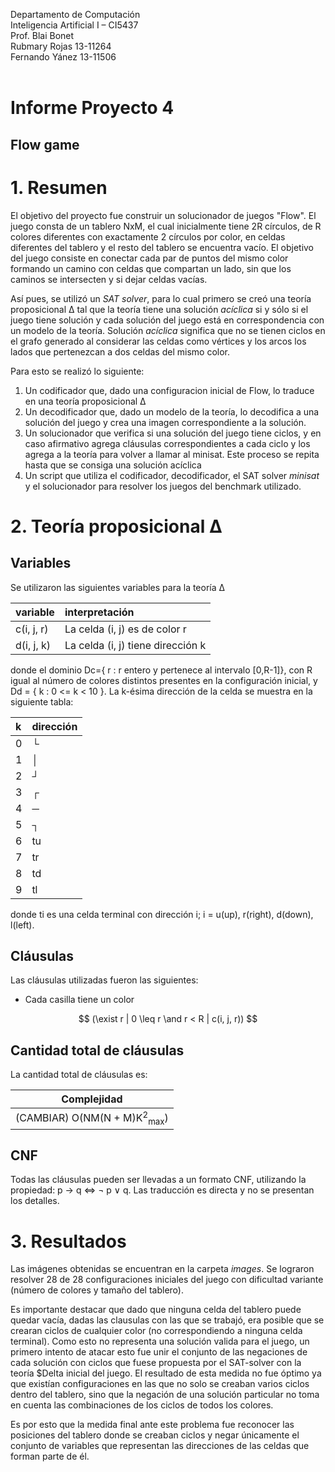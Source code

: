 Departamento de Computación<br>
Inteligencia Artificial I – CI5437<br>
Prof. Blai Bonet<br>
Rubmary Rojas 13-11264  <br>
Fernando Yánez 13-11506 <br>
<br>

# Informe Proyecto 4
## Flow game

# 1. Resumen

El objetivo del proyecto fue construir un solucionador de juegos "Flow". El juego consta de un tablero NxM, el cual inicialmente tiene 2R círculos, de R colores diferentes con exactamente 2 círculos por color, en celdas diferentes del tablero y el resto del tablero se encuentra vacío. El objetivo del juego consiste en conectar cada par de puntos del mismo color formando un camino con celdas que compartan un lado, sin que los caminos se intersecten y si dejar celdas vacías.

Así pues, se utilizó un *SAT solver*, para lo cual primero se creó una teoría proposicional &Delta; tal que la teoría tiene una solución $acíclica$ si y sólo si el juego tiene solución y cada solución del juego está en correspondencia con un modelo de la teoría. Solución $acíclica$ significa que no se tienen ciclos en el grafo generado al considerar las celdas como vértices y los arcos los lados que pertenezcan a dos celdas del mismo color.

Para esto se realizó lo siguiente:
1. Un codificador que, dado una configuracion inicial de Flow, lo traduce en una teoría proposicional &Delta;
2. Un decodificador que, dado un modelo de la teoría, lo decodifica a una solución del juego y crea una imagen correspondiente a la solución.
3. Un solucionador que verifica si una solución del juego tiene ciclos, y en caso afirmativo agrega cláusulas correspondientes a cada ciclo y los agrega a la teoría para volver a llamar al minisat. Este proceso se repita hasta que se consiga una solución acíclica
4. Un script que utiliza el codificador, decodificador, el SAT solver *minisat* y el solucionador para resolver los juegos del benchmark utilizado.

# 2. Teoría proposicional &Delta;

## Variables

Se utilizaron las siguientes variables para la teoría &Delta;

| variable | interpretación |
| :-- | :-- |
| c(i, j, r) | La celda (i, j) es de color r |
| d(i, j, k) | La celda (i, j) tiene dirección k |

donde el dominio Dc={ r : r entero y pertenece al intervalo [0,R-1]}, con R igual al número de colores distintos presentes en la configuración inicial,
y Dd = { k : 0 <= k < 10 }. La k-ésima dirección de la celda se muestra en la siguiente tabla:

| k | dirección |
| :-- | :-- |
| 0 | └ |
| 1 | │ |
| 2 | ┘ |
| 3 | ┌ |
| 4 | ─ |
| 5 | ┐ |
| 6 | tu |
| 7 | tr |
| 8 | td |
| 9 | tl |

donde ti es una celda terminal con dirección i; i = u(up), r(right), d(down), l(left).

## Cláusulas

Las cláusulas utilizadas fueron las siguientes:

* Cada casilla tiene un color

$$ (\exist r | 0 \leq r \and r < R | c(i, j, r)) $$

## Cantidad total de cláusulas

La cantidad total de cláusulas es:

| Complejidad|
| :-: |
| (CAMBIAR) O(NM(N + M)K<sup>2</sup><sub>max</sub>) |

## CNF

Todas las cláusulas pueden ser llevadas a un formato CNF, utilizando la propiedad: p &rightarrow; q &Leftrightarrow; &not; p &or; q. Las traducción es directa y no se presentan los detalles.

# 3. Resultados

Las imágenes obtenidas se encuentran en la carpeta *images*. Se lograron resolver 28 de 28 configuraciones iniciales del juego con dificultad variante (número de colores y tamaño del tablero).

Es importante destacar que dado que ninguna celda del tablero puede quedar vacía, dadas las clausulas con las que se trabajó, era posible que se crearan ciclos de cualquier color (no correspondiendo a ninguna celda terminal). Como esto no representa una solución valida para el juego, un primero intento de atacar esto fue unir el conjunto de las negaciones de cada solución con ciclos que fuese propuesta por el SAT-solver con la teoría $Delta inicial del juego. El resultado de esta medida no fue óptimo ya que existían configuraciones en las que no solo se creaban varios ciclos dentro del tablero, sino que la negación de una solución particular no toma en cuenta las combinaciones de los ciclos de todos los colores.

Es por esto que la medida final ante este problema fue reconocer las posiciones del tablero donde se creaban ciclos y negar únicamente el conjunto de variables que representan las direcciones de las celdas que forman parte de él.
